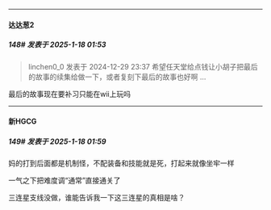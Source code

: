 ﻿
*****

####  达达葱2  
##### 148#       发表于 2025-1-18 01:53

<blockquote>linchen0_0 发表于 2024-12-29 23:37
希望任天堂给点钱让小胡子把最后的故事的续集给做一下，或者复刻下最后的故事也好啊 ...</blockquote>
最后的故事现在要补习只能在wii上玩吗


*****

####  新HGCG  
##### 149#       发表于 2025-1-18 01:59

妈的打到后面都是机制怪，不配装备和技能就是死，打起来就像坐牢一样

一气之下把难度调“通常”直接通关了

三连星支线没做，谁能告诉我一下这三连星的真相是啥？

